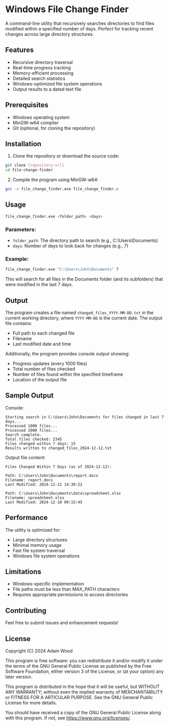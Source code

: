 # Windows File Change Finder

A command-line utility that recursively searches directories to find files modified within a specified number of days. Perfect for tracking recent changes across large directory structures.

## Features

- Recursive directory traversal
- Real-time progress tracking
- Memory-efficient processing
- Detailed search statistics
- Windows-optimized file system operations
- Output results to a dated text file

## Prerequisites

- Windows operating system
- MinGW-w64 compiler
- Git (optional, for cloning the repository)

## Installation

1. Clone the repository or download the source code:
```bash
git clone [repository-url]
cd file-change-finder
```

2. Compile the program using MinGW-w64:
```bash
gcc -o file_change_finder.exe file_change_finder.c
```

## Usage

```bash
file_change_finder.exe <folder_path> <days>
```

### Parameters:
- `folder_path`: The directory path to search (e.g., C:\Users\Documents)
- `days`: Number of days to look back for changes (e.g., 7)

### Example:
```bash
file_change_finder.exe "C:\Users\John\Documents" 7
```

This will search for all files in the Documents folder (and its subfolders) that were modified in the last 7 days.

## Output

The program creates a file named `changed_files_YYYY-MM-DD.txt` in the current working directory, where `YYYY-MM-DD` is the current date. The output file contains:

- Full path to each changed file
- Filename
- Last modified date and time

Additionally, the program provides console output showing:
- Progress updates (every 1000 files)
- Total number of files checked
- Number of files found within the specified timeframe
- Location of the output file

## Sample Output

Console:
```
Starting search in C:\Users\John\Documents for files changed in last 7 days...
Processed 1000 files...
Processed 2000 files...
Search complete.
Total files checked: 2345
Files changed within 7 days: 15
Results written to changed_files_2024-12-12.txt
```

Output file content:
```
Files Changed Within 7 Days (as of 2024-12-12):

Path: C:\Users\John\Documents\report.docx
Filename: report.docx
Last Modified: 2024-12-11 14:30:22

Path: C:\Users\John\Documents\data\spreadsheet.xlsx
Filename: spreadsheet.xlsx
Last Modified: 2024-12-10 09:15:45
```

## Performance

The utility is optimized for:
- Large directory structures
- Minimal memory usage
- Fast file system traversal
- Windows file system operations

## Limitations

- Windows-specific implementation
- File paths must be less than MAX_PATH characters
- Requires appropriate permissions to access directories

## Contributing

Feel free to submit issues and enhancement requests!

## License

Copyright (C) 2024  Adam Wood

This program is free software: you can redistribute it and/or modify it under the terms of the GNU General Public License as published by the Free Software Foundation, either version 3 of the License, or (at your option) any later version.

This program is distributed in the hope that it will be useful, but WITHOUT ANY WARRANTY; without even the implied warranty of MERCHANTABILITY or FITNESS FOR A  ARTICULAR PURPOSE.  See the GNU General Public License for more details.

You should have received a copy of the GNU General Public License along with this program.  If not, see <https://www.gnu.org/licenses/>.
